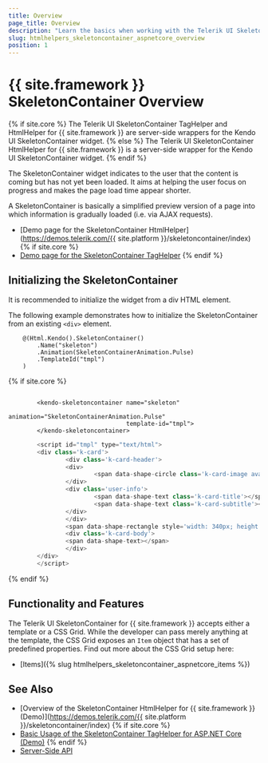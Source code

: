 ```yaml
---
title: Overview
page_title: Overview
description: "Learn the basics when working with the Telerik UI SkeletonContainer component for {{ site.framework }}."
slug: htmlhelpers_skeletoncontainer_aspnetcore_overview
position: 1
---
```


# {{ site.framework }} SkeletonContainer Overview

{% if site.core %}
The Telerik UI SkeletonContainer TagHelper and HtmlHelper for {{ site.framework }} are server-side wrappers for the Kendo UI SkeletonContainer widget.
{% else %}
The Telerik UI SkeletonContainer HtmlHelper for {{ site.framework }} is a server-side wrapper for the Kendo UI SkeletonContainer widget.
{% endif %}

The SkeletonContainer widget indicates to the user that the content is coming but has not yet been loaded. It aims at helping the user focus on progress and makes the page load time appear shorter.

A SkeletonContainer is basically a simplified preview version of a page into which information is gradually loaded (i.e. via AJAX requests).

* [Demo page for the SkeletonContainer HtmlHelper](https://demos.telerik.com/{{ site.platform }}/skeletoncontainer/index)
{% if site.core %}
* [Demo page for the SkeletonContainer TagHelper](https://demos.telerik.com/aspnet-core/skeletoncontainer/tag-helper)
{% endif %}

## Initializing the SkeletonContainer

It is recommended to initialize the widget from a div HTML element.

The following example demonstrates how to initialize the SkeletonContainer from an existing `<div>` element.

```HtmlHelper
    @(Html.Kendo().SkeletonContainer()
        .Name("skeleton")
        .Animation(SkeletonContainerAnimation.Pulse)
        .TemplateId("tmpl")
    )
```
{% if site.core %}
```TagHelper

        <kendo-skeletoncontainer name="skeleton" 
                                 animation="SkeletonContainerAnimation.Pulse"
                                 template-id="tmpl">
        </kendo-skeletoncontainer>
```
```JavaScript
        <script id="tmpl" type="text/html">
        <div class='k-card'>
                <div class='k-card-header'>
                <div>
                        <span data-shape-circle class='k-card-image avatar'></span>
                </div>
                <div class='user-info'>
                        <span data-shape-text class='k-card-title'></span>
                        <span data-shape-text class='k-card-subtitle'></span>
                </div>
                </div>
                <span data-shape-rectangle style='width: 340px; height: 225px; '></span>
                <div class='k-card-body'>
                <span data-shape-text></span>
                </div>
        </div>
        </script>
```
{% endif %}

## Functionality and Features

The Telerik UI SkeletonContainer for {{ site.framework }} accepts either a template or a CSS Grid. While the developer can pass merely anything at the template, the CSS Grid exposes an `Item` object that has a set of predefined properties. Find out more about the CSS Grid setup here: 

* [Items]({% slug htmlhelpers_skeletoncontainer_aspnetcore_items %})

## See Also

* [Overview of the SkeletonContainer HtmlHelper for {{ site.framework }} (Demo)](https://demos.telerik.com/{{ site.platform }}/skeletoncontainer/index)
{% if site.core %}
* [Basic Usage of the SkeletonContainer TagHelper for ASP.NET Core (Demo)](https://demos.telerik.com/aspnet-core/skeletoncontainer/tag-helper)
{% endif %}
* [Server-Side API](/api/skeletoncontainer)
